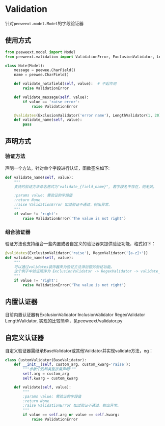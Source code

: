 # Validation

针对`peeweext.model.Model`的字段验证器

## 使用方式

```python
from peeweext.model import Model
from peeweext.validation import ValidationError, ExclusionValidator, LengthValidator

class Note(Model):
    message = peewee.CharField()
    name = peewee.CharField()

    def validate_notafield(self, value):  # 不起作用
        raise ValidationError

    def validate_message(self, value):
        if value == 'raise error':
            raise ValidationError

    @validates(ExclusionValidator('error name'), LengthValidator(1, 20))
    def validate_name(self, value):
        pass
```

## 声明方式

### 验证方法

声明一个方法，针对单个字段进行认证，函数签名如下:

```python
def validate_name(self, value):
    """
    支持的验证方法命名格式为"validate_{field_name}", 若字段名不存在，则无效。

    :params value: 需验证的字段值
    :return None
    :raise ValidationError 如过验证不通过，抛出异常。
    """
    if value != 'right':
        raise ValidationError('The value is not right')
```

### 组合验证器

验证方法也支持组合一些内置或者自定义的验证器来提供验证功能，格式如下：

```python
@validates(ExclusionValidator('raise'), RegexValidator('[a-z]+'))
def validate_name(self, value):
    """
    可以通过validates装饰器来为验证方法添加额外验证功能。
    这个例子中验证顺序为 ExclusionValidator -> RegexValidator -> validate_name
    """
    if value != 'right':
        raise ValidationError('The value is not right')
```

## 内置认证器

目前内置认证器有ExclusionValidator InclusionValidator RegexValidator
LengthValidator, 实现的比较简单，见peeweext/validator.py

## 自定义认证器

自定义验证器需继承BaseValidator或其他Validator并实现validate方法，eg：

```python
class CustomValidator(BaseValidator):
    def __init__(self, custom_arg, custom_kwarg='raise'):
        """参数个数和类型按需声明"""
        self.arg = custom_arg
        self.kwarg = custom_kwarg

    def validate(self, value):
        """
        :params value: 需验证的字段值
        :return None
        :raise ValidationError 如过验证不通过，抛出异常。
        """
        if value == self.arg or value == self.kwarg:
            raise ValidationError
```
